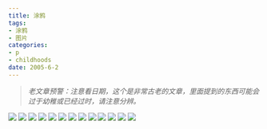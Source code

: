 ```yaml
---
title: 涂鸦
tags:
- 涂鸦
- 图片
categories:
- p
- childhoods
date: 2005-6-2
---
```


> *老文章预警：注意看日期，这个是非常古老的文章，里面提到的东西可能会过于幼稚或已经过时，请注意分辨。*

![](littlegirl.jpg)
![](looker.jpg)
![](MagicGirl.jpg)
![](pair-sleep1.jpg)
![](rimururufight.jpg)
![](secret-girl.jpg)
![](secret-girl2.jpg)
![](sittinggirl.jpg)
![](sword-girl1.jpg)
![](violingirl.jpg)
![](wizard-boy1.jpg)
![](wizard-girl1.jpg)
![](wizard-girl2.jpg)

